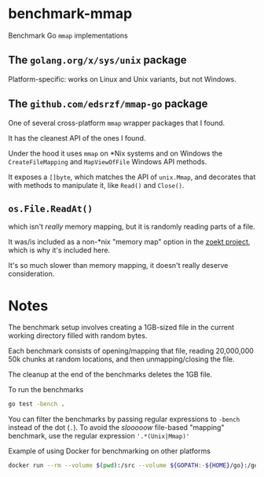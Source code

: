 # benchmark-mmap

Benchmark Go `mmap` implementations

## The `golang.org/x/sys/unix` package

Platform-specific: works on Linux and Unix variants, but not Windows.

## The `github.com/edsrzf/mmap-go` package

One of several cross-platform `mmap` wrapper packages that I found.

It has the cleanest API of the ones I found.

Under the hood it uses `mmap` on *Nix systems and on Windows the `CreateFileMapping` and `MapViewOfFile` Windows API methods.

It exposes a `[]byte`, which matches the API of `unix.Mmap`, and decorates that with methods to manipulate it, like `Read()` and `Close()`.

## `os.File.ReadAt()`

which isn't _really_ memory mapping, but it is randomly reading parts of a file.

It was/is included as a non-*nix "memory map" option in the [zoekt project](https://github.com/sourcegraph/zoekt), which is why it's included here.

It's so much slower than memory mapping, it doesn't really deserve consideration.

# Notes

The benchmark setup involves creating a 1GB-sized file in the current working directory filled with random bytes.

Each benchmark consists of opening/mapping that file, reading 20,000,000 50k chunks at random locations, and then unmapping/closing the file.

The cleanup at the end of the benchmarks deletes the 1GB file.

To run the benchmarks
```bash
go test -bench .
```

You can filter the benchmarks by passing regular expressions to `-bench` instead of the dot (`.`). To avoid the _slooooow_ file-based "mapping" benchmark, use the regular expression `'.*(Unix|Mmap)'`

Example of using Docker for benchmarking on other platforms
```bash
docker run --rm --volume $(pwd):/src --volume ${GOPATH:-${HOME}/go}:/go --workdir /src --interactive golang <<<"go test -bench ."
```